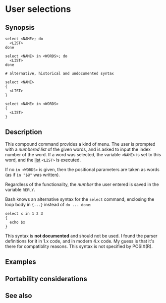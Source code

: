 # User selections

## Synopsis

    select <NAME>; do
      <LIST>
    done

    select <NAME> in <WORDS>; do
      <LIST>
    done

    # alternative, historical and undocumented syntax

    select <NAME>
    {
      <LIST>
    }

    select <NAME> in <WORDS>
    {
      <LIST>
    }

## Description

This compound command provides a kind of menu. The user is prompted with
a *numbered list* of the given words, and is asked to input the index
number of the word. If a word was selected, the variable `<NAME>` is set
to this word, and the [list](../../syntax/basicgrammar.md#lists) `<LIST>` is
executed.

If no `in <WORDS>` is given, then the positional parameters are taken as
words (as if `in "$@"` was written).

Regardless of the functionality, the *number* the user entered is saved
in the variable `REPLY`.

Bash knows an alternative syntax for the `select` command, enclosing the
loop body in `{...}` instead of `do ... done`:

    select x in 1 2 3
    {
      echo $x
    }

This syntax is **not documented** and should not be used. I found the
parser definitions for it in 1.x code, and in modern 4.x code. My guess
is that it's there for compatiblity reasons. This syntax is not
specified by POSIX(R).

## Examples

## Portability considerations

## See also
